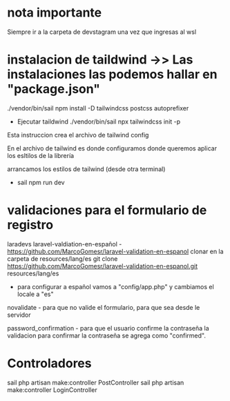 # nota importante 
Siempre ir a la carpeta de devstagram una vez que ingresas al wsl

# instalacion de taildwind   ->> Las instalaciones las podemos hallar en "package.json" 
./vendor/bin/sail npm install -D tailwindcss postcss autoprefixer
- Ejecutar taildwind
./vendor/bin/sail npx tailwindcss init -p

Esta instruccion crea el archivo de tailwind config

En el archivo de tailwind es donde configuramos donde queremos aplicar los esltilos de la librería

arrancamos los estilos de tailwind  (desde otra terminal)
- sail npm run dev

# validaciones para el formulario de registro
laradevs
laravel-valdiation-en-español - https://github.com/MarcoGomesr/laravel-validation-en-espanol
clonar en la carpeta de resources/lang/es
git clone https://github.com/MarcoGomesr/laravel-validation-en-espanol.git resources/lang/es

- para configurar a español vamos a "config/app.php" y cambiamos el locale a "es"

novalidate - para que no valide el formulario, para que sea desde le servidor

password_confirmation - para que el usuario confirme la contraseña
la validacion para confirmar la contraseña se agrega como "confirmed".

# Controladores
sail php artisan make:controller PostController
sail php artisan make:controller LoginController